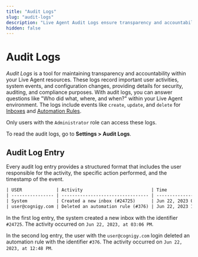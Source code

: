 ```yaml
---
title: "Audit Logs"
slug: "audit-logs"
description: "Live Agent Audit Logs ensure transparency and accountability by recording user activities, system events, and configuration changes. They help answer key questions about actions taken in your Live Agent environment, enhancing security, auditing, and compliance."
hidden: false
---
```


# Audit Logs

_Audit Logs_ is a tool for maintaining transparency and accountability within your Live Agent resources. These logs record important user activities, system events, and configuration changes, providing details for security, auditing, and compliance purposes. With audit logs, you can answer questions like "Who did what, where, and when?" within your Live Agent environment. The logs include events like `create`, `update`, and `delete` for [Inboxes](inboxes.md) and [Automation Rules](automation-rules.md).

Only users with the `Administrator` role can access these logs. 

To read the audit logs, go to **Settings > Audit Logs**.

## Audit Log Entry

Every audit log entry provides a structured format that includes the user responsible for the activity, the specific action performed, and the timestamp of the event.

```txt
| USER             | Activity                          | Time                  |
| ---------------- | --------------------------------- | --------------------- |
| System           | Created a new inbox (#24725)      | Jun 22, 2023 03:06 PM |
| user@cognigy.com | Deleted an automation rule (#376) | Jun 22, 2023 12:48 PM |
```
In the first log entry, the system created a new inbox with the identifier `#24725`. The activity occurred on `Jun 22, 2023, at 03:06 PM`.

In the second log entry, the user with the `user@cognigy.com` login deleted an automation rule with the identifier `#376`. The activity occurred on `Jun 22, 2023, at 12:48 PM`.